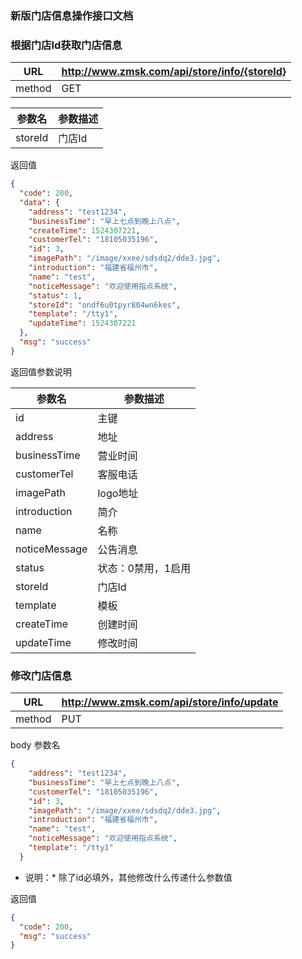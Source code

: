 ### 新版门店信息操作接口文档 ###

### 根据门店Id获取门店信息

|URL|http://www.zmsk.com/api/store/info/{storeId}|
|---|---|
|method|GET|

|参数名|参数描述|
|---|--|
|storeId|门店Id|

返回值

```json
{
  "code": 200,
  "data": {
    "address": "test1234",
    "businessTime": "早上七点到晚上八点",
    "createTime": 1524307221,
    "customerTel": "18105035196",
    "id": 3,
    "imagePath": "/image/xxee/sdsdq2/dde3.jpg",
    "introduction": "福建省福州市",
    "name": "test",
    "noticeMessage": "欢迎使用指点系统",
    "status": 1,
    "storeId": "ondf6u0tpyr804wn6kes",
    "template": "/tty1",
    "updateTime": 1524307221
  },
  "msg": "success"
}
```

返回值参数说明

|参数名|参数描述|
|---|--|
|id|主键|
|address|地址|
|businessTime|营业时间|
|customerTel|客服电话|
|imagePath|logo地址|
|introduction|简介|
|name|名称|
|noticeMessage|公告消息|
|status|状态：0禁用，1启用|
|storeId|门店Id|
|template|模板|
|createTime|创建时间|
|updateTime|修改时间|


### 修改门店信息

|URL|http://www.zmsk.com/api/store/info/update|
|---|---|
|method|PUT|

body 参数名

```json
{
    "address": "test1234",
    "businessTime": "早上七点到晚上八点",
    "customerTel": "18105035196",
    "id": 3,
    "imagePath": "/image/xxee/sdsdq2/dde3.jpg",
    "introduction": "福建省福州市",
    "name": "test",
    "noticeMessage": "欢迎使用指点系统",
    "template": "/tty1"
  }
```

* 说明：* 除了id必填外，其他修改什么传递什么参数值

返回值

```json
{
  "code": 200,
  "msg": "success"
}
```



